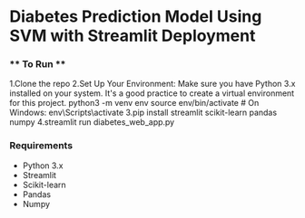 # **Diabetes Prediction Model Using SVM with Streamlit Deployment**

### ** To Run **
1.Clone the repo
2.Set Up Your Environment: Make sure you have Python 3.x installed on your system. It's a good practice to create a virtual environment for this project.
python3 -m venv env
source env/bin/activate  # On Windows: env\Scripts\activate
3.pip install streamlit scikit-learn pandas numpy
4.streamlit run diabetes_web_app.py


### **Requirements**
- Python 3.x
- Streamlit
- Scikit-learn
- Pandas
- Numpy
